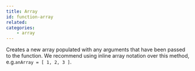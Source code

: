```yaml
---
title: Array
id: function-array
related:
categories:
    - array
---
```


Creates a new array populated with any arguments that have been passed to the function. We recommend using inline array notation over this method, e.g.`anArray = [ 1, 2, 3 ]`.